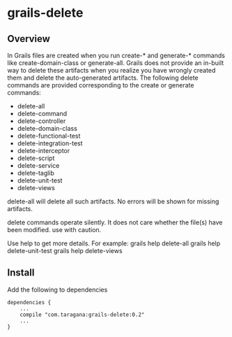# grails-delete
## Overview
In Grails files are created when you run create-* and generate-* commands like create-domain-class or generate-all.
Grails does not provide an in-built way to delete these artifacts when you realize you have wrongly created them and delete the auto-generated artifacts.
The following delete commands are provided corresponding to the create or generate commands:

* delete-all
* delete-command
* delete-controller
* delete-domain-class
* delete-functional-test
* delete-integration-test    
* delete-interceptor
* delete-script
* delete-service             
* delete-taglib
* delete-unit-test
* delete-views

delete-all will delete all such artifacts. No errors will be shown for missing artifacts.

delete commands operate silently. It does not care whether the file(s) have been modified. use with caution.

Use help to get more details. For example:
grails help delete-all
grails help delete-unit-test
grails help delete-views

## Install
Add the following to dependencies
```
dependencies {
    ...
    compile "com.taragana:grails-delete:0.2"
    ...
}
```
